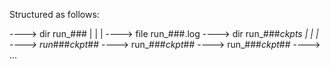 Structured as follows:

----> dir run_###
    |
    |
    |
    ----> file run_###.log
    ----> dir run_###_ckpts
    	|
    	|
    	|
	----> run_###_ckpt_##
	----> run_###_ckpt_##
	----> run_###_ckpt_##
	----> ...

